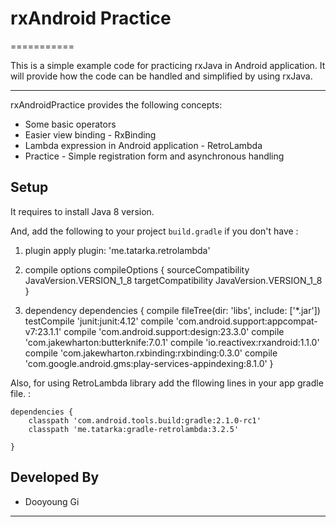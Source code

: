 # rxAndroid Practice

===========

This is a simple example code for practicing rxJava in Android application. It will provide how the code can be handled and simplified by using rxJava.

-----
rxAndroidPractice provides the following concepts:
* Some basic operators
* Easier view binding - RxBinding 
* Lambda expression in Android application - RetroLambda
* Practice - Simple registration form and asynchronous handling

Setup
-----
It requires to install Java 8 version.

And, add the following to your project `build.gradle` if you don't have :

1. plugin
        apply plugin: 'me.tatarka.retrolambda'


2. compile options
        compileOptions {
                sourceCompatibility JavaVersion.VERSION_1_8
                targetCompatibility JavaVersion.VERSION_1_8
            }

3. dependency
        dependencies {
            compile fileTree(dir: 'libs', include: ['*.jar'])
            testCompile 'junit:junit:4.12'
            compile 'com.android.support:appcompat-v7:23.1.1'
            compile 'com.android.support:design:23.3.0'
            compile 'com.jakewharton:butterknife:7.0.1'
            compile 'io.reactivex:rxandroid:1.1.0'
            compile 'com.jakewharton.rxbinding:rxbinding:0.3.0'
            compile 'com.google.android.gms:play-services-appindexing:8.1.0'
        }


Also, for using RetroLambda library add the fllowing lines in your app gradle file. :

    dependencies {
        classpath 'com.android.tools.build:gradle:2.1.0-rc1'
        classpath 'me.tatarka:gradle-retrolambda:3.2.5'

    }



Developed By
-----
* Dooyoung Gi

***
